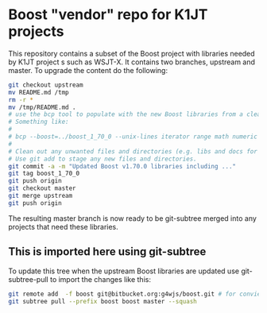 Boost "vendor" repo for K1JT projects
=====================================

This repository contains a subset of the Boost project with libraries
needed by K1JT project s such as WSJT-X. It contains two branches,
upstream and master. To upgrade the content do the following:

```bash
git checkout upstream
mv README.md /tmp
rm -r *
mv /tmp/README.md .
# use the bcp tool to populate with the new Boost libraries from a clean boost install.
# Something like:
#
# bcp --boost=../boost_1_70_0 --unix-lines iterator range math numeric crc circular_buffer multi_index intrusive .
#
# Clean out any unwanted files and directories (e.g. libs and docs for a header only subset).
# Use git add to stage any new files and directories.
git commit -a -m "Updated Boost v1.70.0 libraries including ..."
git tag boost_1_70_0
git push origin
git checkout master
git merge upstream
git push origin
```

The resulting master branch is now ready to be git-subtree merged into
any projects that need these libraries.

This is imported here using git-subtree
---------------------------------------

To update this tree when the upstream Boost libraries are updated use
git-subtree-pull to import the changes like this:

```bash
git remote add  -f boost git@bitbucket.org:g4wjs/boost.git # for convienence
git subtree pull --prefix boost boost master --squash
```
